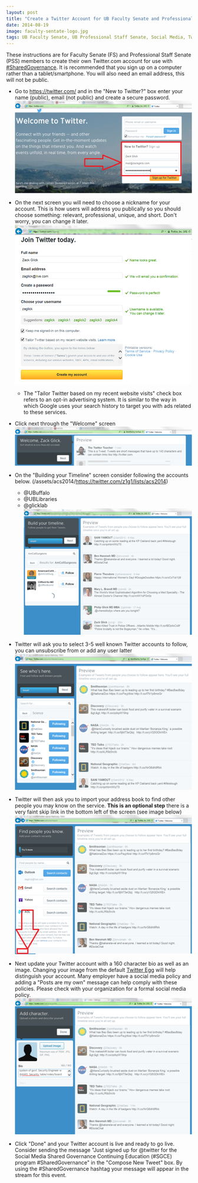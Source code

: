 ```yaml
---
layout: post
title: "Create a Twitter Account for UB Faculty Senate and Professional Staff Senate Members"
date: 2014-08-19
image: faculty-sentate-logo.jpg
tags: UB Faculty Senate, UB Professional Staff Senate, Social Media, Twitter
---
```


These instructions are for Faculty Senate (FS) and Professional Staff Senate (PSS) members to create their own Twitter.com account for use with <a href="https://twitter.com/search?q=%23SharedGovernance&src=typd">#SharedGovernance</a>.  It is recommended that you sign up on a computer rather than a tablet/smartphone.  You will also need an email address, this will not be public. 

* Go to https://twitter.com/ and in the "New to Twitter?" box enter your name (public), email (not public) and create a secure password.  
<a href src="/assets/acs2014/acs2014-twitter-signup-Step1.png"><img alt="Step 1" src="/assets/acs2014/acs2014-twitter-signup-Step1.png" class="img-responsive"></a>

* On the next screen you will need to choose a nickname for your account.  This is how users will address you publically so you should choose something: relevant, professional, unique, and short.  Don't worry, you can change it later.
<a href src="/assets/acs2014/acs2014-twitter-signup-Step2.png"><img alt="Step 2" src="/assets/acs2014/acs2014-twitter-signup-Step2.png" class="img-responsive"></a>
	* The "Tailor Twitter based on my recent website visits" check box refers to an opt-in advertising system.  It is similar to the way in which Google uses your search history to target you with ads related to these services.  

* Click next through the "Welcome" screen
<a href src="/assets/acs2014/acs2014-twitter-signup-Step3.png"><img alt="Step 3" src="/assets/acs2014/acs2014-twitter-signup-Step3.png" class="img-responsive"></a>

* On the "Building your Timeline" screen consider following the accounts below.  (/assets/acs2014/https://twitter.com/z1g1/lists/acs2014)
	* @UBuffalo
    * @UBLibraries
	* @glicklab
<a href src="/assets/acs2014/acs2014-twitter-signup-Step4.png"><img alt="Step 4" src="/assets/acs2014/acs2014-twitter-signup-Step4.png" class="img-responsive"></a>

* Twitter will ask you to select 3-5 well known Twitter accounts to follow, you can unsubscribe from or add any user latter
<a href src="/assets/acs2014/acs2014-twitter-signup-Step5.png"><img alt="Step 5" src="/assets/acs2014/acs2014-twitter-signup-Step5.png" class="img-responsive"></a>

* Twitter will then ask you to import your address book to find other people you may know on the service.  __This is an optional step__ there is a very faint skip link in the bottom left of the screen (see image below)
<a href src="/assets/acs2014/acs2014-twitter-signup-Step6.png"><img alt="Step 6" src="/assets/acs2014/acs2014-twitter-signup-Step6.png" class="img-responsive"></a>

* Next update your Twitter account with a 160 character bio as well as an image.  Changing your image from the default [Twitter Egg](/assets/acs2014/acs2014-twitter-egg.png) will help distinguish your account.  Many employer have a social media policy and adding a "Posts are my own" message can help comply with these policies.  Please check with your organization for a formal social media policy. 
<a href src="/assets/acs2014/acs2014-twitter-signup-Step7.png"><img alt="Step 7" src="/assets/acs2014/acs2014-twitter-signup-Step7.png" class="img-responsive"></a>

* Click "Done" and your Twitter account is live and ready to go live.  Consider sending the message "Just signed up for @twitter for the Social Media Shared Governance Continuing Education (#SGCE) program  #SharedGovernance" in the "Compose New Tweet" box.  By using the #SharedGovernance hashtag your message will appear in the stream for this event.